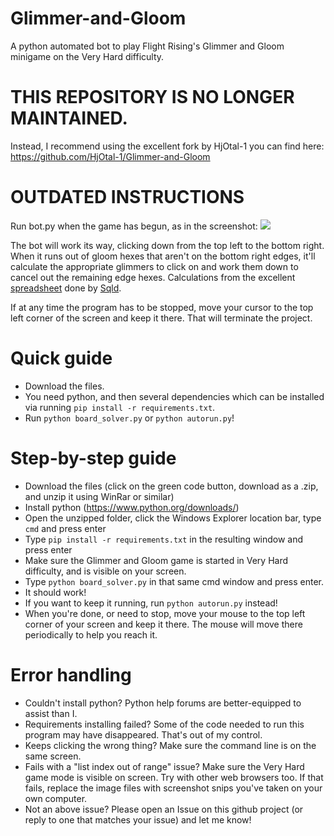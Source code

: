 # Glimmer-and-Gloom
A python automated bot to play Flight Rising's Glimmer and Gloom minigame on the Very Hard difficulty.

# THIS REPOSITORY IS NO LONGER MAINTAINED.
Instead, I recommend using the excellent fork by HjOtal-1 you can find here:
https://github.com/HjOtal-1/Glimmer-and-Gloom

# OUTDATED INSTRUCTIONS
Run bot.py when the game has begun, as in the screenshot:
<img src="https://i.imgur.com/4VFS5As.jpg">

The bot will work its way, clicking down from the top left to the bottom right. When it runs out of gloom hexes that aren't on the bottom right edges, it'll calculate the appropriate glimmers to click on and work them down to cancel out the remaining edge hexes. Calculations from the excellent <a href="https://docs.google.com/spreadsheets/d/1zrLIjer2FKmknXpyopCSEfVDdEP5rgxWsTOBVFkW8lQ/edit#gid=0">spreadsheet</a> done by <a href="https://flightrising.com/main.php?p=lair&tab=userpage&id=186567">Sqld</a>.

If at any time the program has to be stopped, move your cursor to the top left corner of the screen and keep it there. That will terminate the project.

# Quick guide
- Download the files.
- You need python, and then several dependencies which can be installed via running `pip install -r requirements.txt`.
- Run `python board_solver.py` or `python autorun.py`!

# Step-by-step guide
- Download the files (click on the green code button, download as a .zip, and unzip it using WinRar or similar)
- Install python (https://www.python.org/downloads/)
- Open the unzipped folder, click the Windows Explorer location bar, type `cmd` and press enter
- Type `pip install -r requirements.txt` in the resulting window and press enter
- Make sure the Glimmer and Gloom game is started in Very Hard difficulty, and is visible on your screen.
- Type `python board_solver.py` in that same cmd window and press enter.
- It should work!
- If you want to keep it running, run `python autorun.py` instead!
- When you're done, or need to stop, move your mouse to the top left corner of your screen and keep it there. The mouse will move there periodically to help you reach it.

# Error handling
- Couldn't install python? Python help forums are better-equipped to assist than I.
- Requirements installing failed? Some of the code needed to run this program may have disappeared. That's out of my control.
- Keeps clicking the wrong thing? Make sure the command line is on the same screen.
- Fails with a "list index out of range" issue? Make sure the Very Hard game mode is visible on screen. Try with other web browsers too. If that fails, replace the image files with screenshot snips you've taken on your own computer.
- Not an above issue? Please open an Issue on this github project (or reply to one that matches your issue) and let me know!
